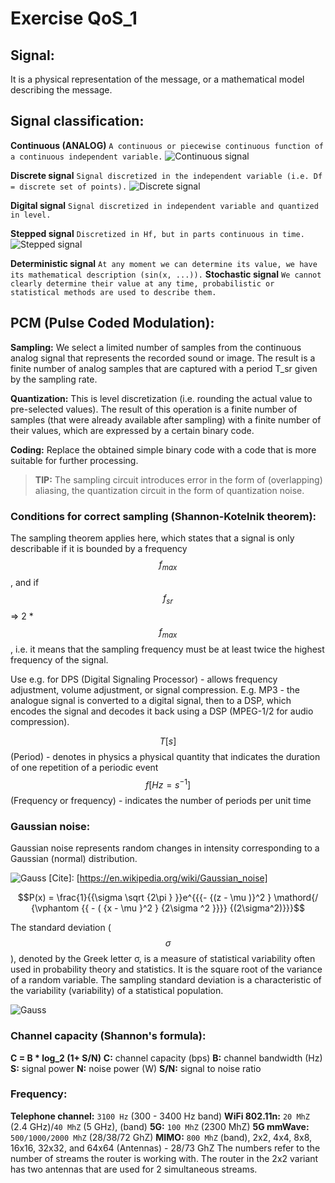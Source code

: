 # Exercise QoS_1

## Signal:
It is a physical representation of the message, or a mathematical model describing the message.
## Signal classification:
**Continuous (ANALOG)**
 ```A continuous or piecewise continuous function of a continuous independent variable.```
 ![Continuous signal](https://imgur.com/ZjTvG7k.png)

**Discrete signal** 
    ```Signal discretized in the independent variable (i.e. Df = discrete set of points).```
     ![Discrete signal](https://imgur.com/3x6mUSb.png)
      
**Digital signal** 
    ```Signal discretized in independent variable and quantized in level.```
    
     
**Stepped signal** 
```Discretized in Hf, but in parts continuous in time.```
    ![Stepped signal](https://imgur.com/2V4WWC7.png)
     
**Deterministic signal** 
```At any moment we can determine its value, we have its mathematical description (sin(x, ...)).```
**Stochastic signal**
```We cannot clearly determine their value at any time, probabilistic or statistical methods are used to describe them.```

## PCM (Pulse Coded Modulation):

**Sampling:** 
We select a limited number of samples from the continuous analog signal that represents the recorded sound or image. 
The result is a finite number of analog samples that are captured with a period T_sr given by the sampling rate.


**Quantization:**
This is level discretization (i.e. rounding the actual value to pre-selected values). 
The result of this operation is a finite number of samples (that were already available after sampling) with a finite number of their values, which are expressed by a certain binary code.


**Coding:**
Replace the obtained simple binary code with a code that is more suitable for further processing.

> **TIP:** The sampling circuit introduces error in the form of (overlapping) aliasing, the quantization circuit in the form of quantization noise.
 ###  Conditions for correct sampling (Shannon-Kotelnik theorem):
 
 The sampling theorem applies here, which states that a signal is only describable if it is bounded by a frequency $$f_{max}$$, and if $$f_{sr}$$ => 2 * $$f_{max}$$, i.e. it means that the sampling frequency must be at least twice the highest frequency of the signal.  
 
 Use e.g. for DPS (Digital Signaling Processor) - allows frequency adjustment, volume adjustment, or signal compression. E.g. MP3 - the analogue signal is converted to a digital signal, then to a DSP, which encodes the signal and decodes it back using a DSP (MPEG-1/2 for audio compression).

$$T[s]$$ (Period) - denotes in physics a physical quantity that indicates the duration of one repetition of a periodic event
    $$f[Hz = s^{-1}]$$ (Frequency or frequency) - indicates the number of periods per unit time

### Gaussian noise:
Gaussian noise represents random changes in intensity corresponding to a Gaussian (normal) distribution.

![Gauss](https://imgur.com/tN6l2ad.png)
[Cite]: [https://en.wikipedia.org/wiki/Gaussian_noise]

$$P(x) = \frac{1}{{\sigma \sqrt {2\pi } }}e^{{{-  {(z - \mu )}^2 } \mathord{/ {\vphantom {{ - ( {x - \mu }^2 } {2\sigma ^2 }}}} {(2\sigma^2)}}}$$

The standard deviation ($$\sigma$$), denoted by the Greek letter σ, is a measure of statistical variability often used in probability theory and statistics. 
It is the square root of the variance of a random variable. The sampling standard deviation is a characteristic of the variability (variability) of a statistical population.

![Gauss](https://imgur.com/X1hUPFG.png)

### Channel capacity (Shannon's formula):
**C = B * log_2 (1+ S/N)**
**C:** channel capacity (bps)
**B:** channel bandwidth (Hz)
**S:** signal power
**N:** noise power (W)
**S/N:** signal to noise ratio

### Frequency:
**Telephone channel:**  ```3100 Hz```  (300 - 3400 Hz band)
**WiFi 802.11n:** ```20 MhZ``` (2.4 GHz)/```40 MhZ``` (5 GHz), (band)
**5G:** ```100 MhZ```  (2300 MhZ)
**5G mmWave:** ```500/1000/2000 MhZ``` (28/38/72 GhZ)
**MIMO:** ```800 MhZ``` (band), 2x2, 4x4, 8x8, 16x16, 32x32, and 64x64 (Antennas) - 28/73 GhZ
The numbers refer to the number of streams the router is working with. The router in the 2x2 variant has two antennas that are used for 2 simultaneous streams. 

